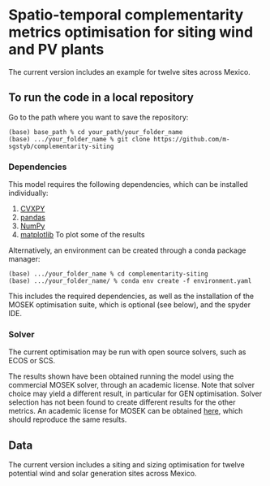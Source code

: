 # Spatio-temporal complementarity metrics optimisation for siting wind and PV plants
The current version includes an example for twelve sites across Mexico.


## To run the code in a local repository 
Go to the path where you want to save the repository:
```
(base) base_path % cd your_path/your_folder_name
(base) .../your_folder_name % git clone https://github.com/m-sgstyb/complementarity-siting
```
### Dependencies
This model requires the following dependencies, which can be installed individually:
1. [CVXPY](https://github.com/cvxpy/cvxpy/tree/master)
2. [pandas](https://pandas.pydata.org/docs/getting_started/install.html)
3. [NumPy](https://numpy.org/install/)
4. [matplotlib](https://matplotlib.org/stable/users/installing/index.html) To plot some of the results

Alternatively, an environment can be created through a conda package manager:
```
(base) .../your_folder_name % cd complementarity-siting
(base) .../your_folder_name/ % conda env create -f environment.yaml 
```
This includes the required dependencies, as well as the installation of the MOSEK optimisation suite, which is optional (see below), and the spyder IDE.

### Solver
The current optimisation may be run with open source solvers, such as ECOS or SCS.

The results shown have been obtained running the model using the commercial MOSEK solver, through an academic license. Note that solver choice may yield a different result, in particular for GEN optimisation. Solver selection has not been found to create different results for the other metrics. An academic license for MOSEK can be obtained [here]([https://www.mosek.com](https://www.mosek.com/products/academic-licenses/)), which should reproduce the same results.


## Data
The current version includes a siting and sizing optimisation for twelve potential wind and solar generation sites across Mexico. 
